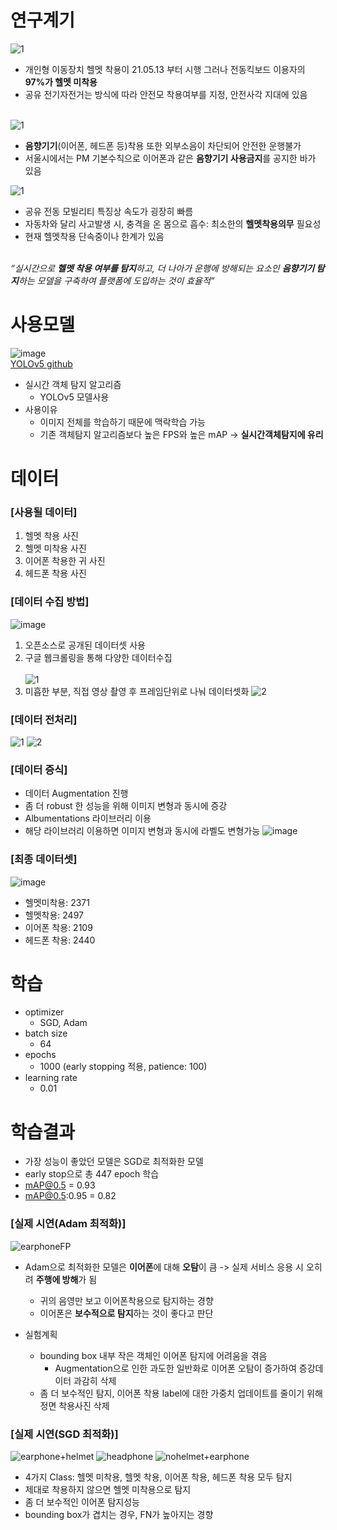 # 연구계기
![1](https://user-images.githubusercontent.com/100258615/179919223-509a8e26-a5a3-469c-b0ac-158729aeec3a.PNG)
* 개인형 이동장치 헬멧 착용이 21.05.13 부터 시행 그러나 전동킥보드 이용자의 **97%가 헬멧 미착용**
* 공유 전기자전거는 방식에 따라 안전모 착용여부를 지정, 안전사각 지대에 있음<br><br>

![1](https://user-images.githubusercontent.com/100258615/180337515-719f7f66-dc7c-4ee8-a8d9-34b80669563b.PNG)
* **음향기기**(이어폰, 헤드폰 등)착용 또한 외부소음이 차단되어 안전한 운행불가
* 서울시에서는 PM 기본수칙으로 이어폰과 같은 **음향기기 사용금지**를 공지한 바가 있음

![1](https://user-images.githubusercontent.com/100258615/179919586-d892dca5-55e4-429a-83cc-5da68e7ccdc4.PNG)
* 공유 전동 모빌리티 특징상 속도가 굉장히 빠름
* 자동차와 달리 사고발생 시, 충격을 온 몸으로 흡수: 최소한의 **헬멧착용의무** 필요성
* 현재 헬멧착용 단속중이나 한계가 있음<br><br>

*“실시간으로 **헬멧 착용 여부를 탐지**하고, 더 나아가 운행에 방해되는 요소인 **음향기기 탐지**하는 모델을 구축하여 플랫폼에 도입하는 것이 효율적”*
# 사용모델
![image](https://user-images.githubusercontent.com/100258615/179921236-b3974b29-e354-4075-9314-e2eac9d18f07.png)<br>
[YOLOv5 github](https://github.com/ultralytics/yolov5)
* 실시간 객체 탐지 알고리즘
  * YOLOv5 모델사용
* 사용이유
  * 이미지 전체를 학습하기 때문에 맥락학습 가능
  * 기존 객체탐지 알고리즘보다 높은 FPS와 높은 mAP -> **실시간객체탐지에 유리**
# 데이터
### [사용될 데이터]
1. 헬멧 착용 사진
2. 헬멧 미착용 사진
3. 이어폰 착용한 귀 사진
4. 헤드폰 착용 사진<br>

### [데이터 수집 방법]
![image](https://user-images.githubusercontent.com/100258615/180339274-494aaeef-5706-4408-8ba2-1c57447131fe.png)
1. 오픈소스로 공개된 데이터셋 사용
2. 구글 웹크롤링을 통해 다양한 데이터수집<br><br>
![1](https://user-images.githubusercontent.com/100258615/180339995-6f3611c0-f86a-4198-99c7-9849674a4fef.PNG)
3. 미흡한 부분, 직접 영상 촬영 후 프레임단위로 나눠 데이터셋화
![2](https://user-images.githubusercontent.com/100258615/180339999-4a7af902-1e1f-4143-97cb-16c28e877da9.PNG)
### [데이터 전처리]
![1](https://user-images.githubusercontent.com/100258615/180347510-da253e80-7f10-4cbd-b49e-0ce5fd49e0d1.PNG)
![2](https://user-images.githubusercontent.com/100258615/180347512-2e19f8c6-ebd4-4051-aa85-56b6f7bf6d7a.PNG)
### [데이터 증식]
* 데이터 Augmentation 진행
 * 좀 더 robust 한 성능을 위해 이미지 변형과 동시에 증강
 * Albumentations 라이브러리 이용
 * 해당 라이브러리 이용하면 이미지 변형과 동시에 라벨도 변형가능
![image](https://user-images.githubusercontent.com/100258615/180348041-d34b6584-b189-406e-ab2f-62deb5bb98de.png)
### [최종 데이터셋]
![image](https://user-images.githubusercontent.com/100258615/180362545-aab28262-77ee-4e4a-8a26-872938f96ef8.png)
* 헬멧미착용: 2371
* 헬멧착용: 2497
* 이어폰 착용: 2109
* 헤드폰 착용: 2440

# 학습
* optimizer
  * SGD, Adam
* batch size
  * 64
* epochs
  * 1000 (early stopping 적용, patience: 100)  
* learning rate
  * 0.01
# 학습결과
* 가장 성능이 좋았던 모델은 SGD로 최적화한 모델
* early stop으로 총 447 epoch 학습
* mAP@0.5 = 0.93
* mAP@0.5:0.95 = 0.82 

### [실제 시연(Adam 최적화)]
![earphoneFP](https://user-images.githubusercontent.com/100258615/180369154-da03fb20-6d19-40f5-b6b6-8f542bf87604.gif)<br>
* Adam으로 최적화한 모델은 **이어폰**에 대해 **오탐**이 큼 -> 실제 서비스 응용 시 오히려 **주행에 방해**가 됨
  * 귀의 음영만 보고 이어폰착용으로 탐지하는 경향
  * 이어폰은 **보수적으로 탐지**하는 것이 좋다고 판단
  
* 실험계획
  * bounding box 내부 작은 객체인 이어폰 탐지에 어려움을 겪음
    * Augmentation으로 인한 과도한 일반화로 이어폰 오탐이 증가하여 증강데이터 과감히 삭제
  * 좀 더 보수적인 탐지, 이어폰 착용 label에 대한 가중치 업데이트를 줄이기 위해 정면 착용사진 삭제
    
### [실제 시연(SGD 최적화)]
![earphone+helmet](https://user-images.githubusercontent.com/100258615/180366045-bf7647e7-624e-48e9-a291-333f54c41d4c.gif)
![headphone](https://user-images.githubusercontent.com/100258615/180366173-4e6eff2b-a059-4ab9-9d42-cd0cb861f27c.gif)
![nohelmet+earphone](https://user-images.githubusercontent.com/100258615/180366215-a9ccf198-fe6e-42f1-ba03-bdebebae9a29.gif)

* 4가지 Class:  헬멧 미착용, 헬멧 착용, 이어폰 착용, 헤드폰 착용 모두 탐지
* 제대로 착용하지 않으면 헬멧 미착용으로 탐지
* 좀 더 보수적인 이어폰 탐지성능
* bounding box가 겹치는 경우, FN가 높아지는 경향<br>
